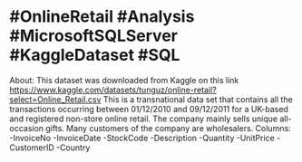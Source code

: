 # #OnlineRetail #Analysis #MicrosoftSQLServer #KaggleDataset #SQL 
About:
This dataset was downloaded from Kaggle on this link https://www.kaggle.com/datasets/tunguz/online-retail?select=Online_Retail.csv
This is a transnational data set that contains all the transactions occurring between 01/12/2010 and 09/12/2011 for a UK-based and registered non-store online retail. The company mainly sells unique all-occasion gifts. Many customers of the company are wholesalers.
Columns:
-InvoiceNo
-InvoiceDate
-StockCode
-Description
-Quantity
-UnitPrice
-CustomerID
-Country
